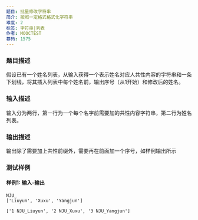 ```yaml
---
题目: 批量修改字符串
简介: 按照一定格式格式化字符串
难度: 2
标签: 字符串|列表
作者: MOOCTEST
慕码: 1575
---
```


### 题目描述

假设已有一个姓名列表，从输入获得一个表示姓名对应人共性内容的字符串和一条下划线，将其插入列表中每个姓名前，输出序号（从1开始）和修改后的姓名。

### 输入描述

输入分为两行，第一行为一个每个名字前需要加的共性内容字符串，第二行为姓名列表。

### 输出描述

输出除了需要加上共性前缀外，需要再在前面加一个序号，如样例输出所示

### 测试样例

#### 样例1: 输入-输出

```
NJU_
['Liuyun', 'Xuxu', 'Yangjun']
```

```
['1 NJU_Liuyun', '2 NJU_Xuxu', '3 NJU_Yangjun']
```
